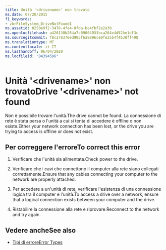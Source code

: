 ```yaml
---
title: Unità '<drivename>' non trovato
ms.date: 07/20/2015
f1_keywords:
- vbrFileSystem_DriveNotFound1
ms.assetid: 0250e9f2-3470-4fe4-8fda-be4fbf2e2a30
ms.openlocfilehash: a426130b284a7c09004933bca264e4d52be1df3c
ms.sourcegitcommit: f8c270376ed905f6a8896ce0fe25b4f4b38ff498
ms.translationtype: MT
ms.contentlocale: it-IT
ms.lasthandoff: 06/04/2020
ms.locfileid: "84394596"
---
```

# <a name="drive-drivename-not-found"></a><span data-ttu-id="57a00-102">Unità '\<drivename>' non trovato</span><span class="sxs-lookup"><span data-stu-id="57a00-102">Drive '\<drivename>' not found</span></span>
<span data-ttu-id="57a00-103">Non è possibile trovare l'unità.</span><span class="sxs-lookup"><span data-stu-id="57a00-103">The drive cannot be found.</span></span> <span data-ttu-id="57a00-104">La connessione di rete è stata persa o l'unità a cui si tenta di accedere è offline o non esiste.</span><span class="sxs-lookup"><span data-stu-id="57a00-104">Either your network connection has been lost, or the drive you are trying to access is offline or does not exist.</span></span>  
  
## <a name="to-correct-this-error"></a><span data-ttu-id="57a00-105">Per correggere l'errore</span><span class="sxs-lookup"><span data-stu-id="57a00-105">To correct this error</span></span>  
  
1. <span data-ttu-id="57a00-106">Verificare che l'unità sia alimentata.</span><span class="sxs-lookup"><span data-stu-id="57a00-106">Check power to the drive.</span></span>  
  
2. <span data-ttu-id="57a00-107">Verificare che i cavi che connettono il computer alla rete siano collegati correttamente.</span><span class="sxs-lookup"><span data-stu-id="57a00-107">Ensure that any cables connecting your computer to the network are properly attached.</span></span>  
  
3. <span data-ttu-id="57a00-108">Per accedere a un'unità di rete, verificare l'esistenza di una connessione logica tra il computer e l'unità.</span><span class="sxs-lookup"><span data-stu-id="57a00-108">To access a drive over a network, ensure that a logical connection exists between your computer and the drive.</span></span>  
  
4. <span data-ttu-id="57a00-109">Ristabilire la connessione alla rete e riprovare.</span><span class="sxs-lookup"><span data-stu-id="57a00-109">Reconnect to the network and try again.</span></span>  
  
## <a name="see-also"></a><span data-ttu-id="57a00-110">Vedere anche</span><span class="sxs-lookup"><span data-stu-id="57a00-110">See also</span></span>

- [<span data-ttu-id="57a00-111">Tipi di errore</span><span class="sxs-lookup"><span data-stu-id="57a00-111">Error Types</span></span>](../programming-guide/language-features/error-types.md)
